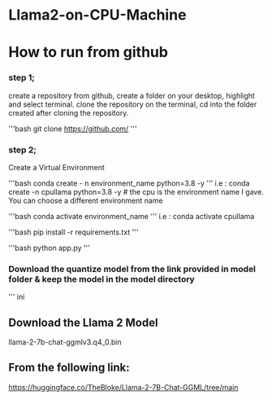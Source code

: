 # Llama2-on-CPU-Machine
# How to run from github
### step 1;
create a repository from github, create a folder on your desktop, highlight and select terminal. clone the repository on the terminal, cd into the folder created after cloning the repository.

'''bash
git clone https://github.com/
'''

### step 2;
Create a Virtual Environment

'''bash
conda create - n environment_name python=3.8 -y
'''
i.e : conda create -n cpullama python=3.8 -y   # the cpu is the environment name I gave. You can choose a different environment name

'''bash
conda activate environment_name
'''
i.e : conda activate cpullama


'''bash
pip install -r requirements.txt
'''

'''bash
python app.py
'''

### Download the quantize model from the link provided in model folder & keep the model in the model directory
''' ini
## Download the Llama 2 Model
llama-2-7b-chat-ggmlv3.q4_0.bin

## From the following link:
https://huggingface.co/TheBloke/Llama-2-7B-Chat-GGML/tree/main

